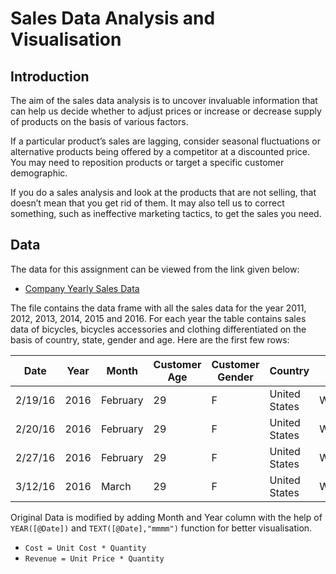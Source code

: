 # Sales Data Analysis and Visualisation

## Introduction
The aim of the sales data analysis is to uncover invaluable information that can help us decide whether to adjust prices or increase or decrease supply of products on the basis of various factors.

If a particular product’s sales are lagging, consider seasonal fluctuations or alternative products being offered by a competitor at a discounted price. You may need to reposition products or target a specific customer demographic.

If you do a sales analysis and look at the products that are not selling, that doesn’t mean that you get rid of them. It may also tell us to correct something, such as ineffective marketing tactics, to get the sales you need.

## Data

The data for this assignment can be viewed from the link given below:

   - [Company Yearly Sales Data](https://docs.google.com/spreadsheets/d/15fg9escRwl9401_DChwMqnmbt-sSDl_l_m2ILEdlxD0/edit?usp=sharing)
   
The file contains the data frame with all the sales data for the year 2011, 2012, 2013, 2014, 2015 and 2016. For each year the table contains sales data of bicycles, bicycles accessories and clothing differentiated on the basis of country, state, gender and age. Here are the first few rows:

| Date    | Year  | Month    | Customer Age | Customer Gender | Country       | State      | Product Category | Sub Category    | Quantity |  Unit Cost  |  Unit Price  |  Cost     |  Revenue  |
|---------|-------|----------|--------------|-----------------|---------------|------------|------------------|-----------------|----------|-------------|--------------|-----------|-----------|
| 2/19/16 | 2016  | February | 29           | F               | United States | Washington | Accessories      | Tires and Tubes | 1        |   80.00     |   109.00     |   80.00   |   109.00  |
| 2/20/16 | 2016  | February | 29           | F               | United States | Washington | Clothing         | Gloves          | 2        |   24.50     |   28.50      |   49.00   |   57.00   |
| 2/27/16 | 2016  | February | 29           | F               | United States | Washington | Accessories      | Tires and Tubes | 3        |   3.67      |   5.00       |   11.00   |   15.00   |
| 3/12/16 | 2016  | March    | 29           | F               | United States | Washington | Accessories      | Tires and Tubes | 2        |   87.50     |   116.50     |   175.00  |   233.00  |

Original Data is modified by adding Month and Year column with the help of `YEAR([@Date])` and `TEXT([@Date],"mmmm")` function for better visualisation. 

 - `Cost = Unit Cost * Quantity`
 - `Revenue = Unit Price * Quantity`






